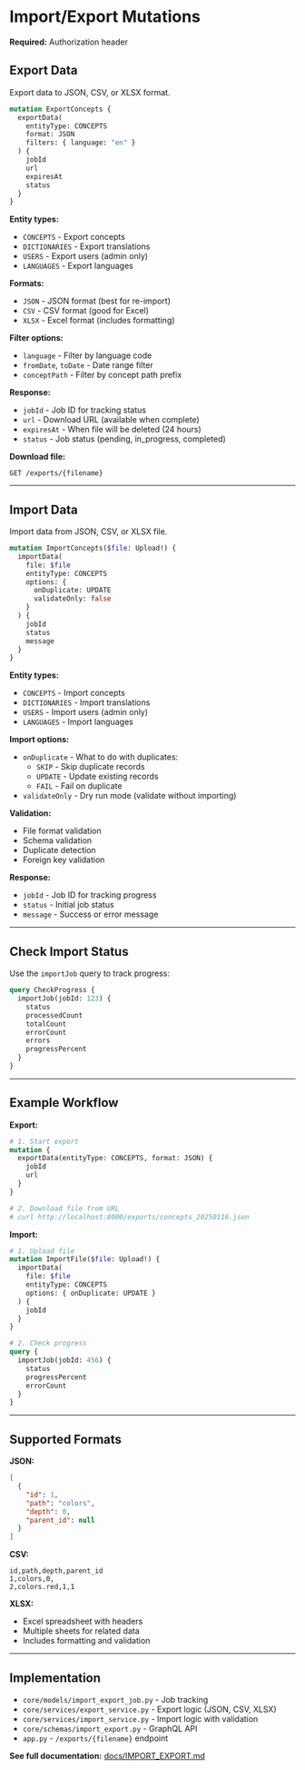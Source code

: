 # Import/Export Mutations

**Required:** Authorization header

## Export Data

Export data to JSON, CSV, or XLSX format.

```graphql
mutation ExportConcepts {
  exportData(
    entityType: CONCEPTS
    format: JSON
    filters: { language: "en" }
  ) {
    jobId
    url
    expiresAt
    status
  }
}
```

**Entity types:**
- `CONCEPTS` - Export concepts
- `DICTIONARIES` - Export translations
- `USERS` - Export users (admin only)
- `LANGUAGES` - Export languages

**Formats:**
- `JSON` - JSON format (best for re-import)
- `CSV` - CSV format (good for Excel)
- `XLSX` - Excel format (includes formatting)

**Filter options:**
- `language` - Filter by language code
- `fromDate`, `toDate` - Date range filter
- `conceptPath` - Filter by concept path prefix

**Response:**
- `jobId` - Job ID for tracking status
- `url` - Download URL (available when complete)
- `expiresAt` - When file will be deleted (24 hours)
- `status` - Job status (pending, in_progress, completed)

**Download file:**
```
GET /exports/{filename}
```

---

## Import Data

Import data from JSON, CSV, or XLSX file.

```graphql
mutation ImportConcepts($file: Upload!) {
  importData(
    file: $file
    entityType: CONCEPTS
    options: {
      onDuplicate: UPDATE
      validateOnly: false
    }
  ) {
    jobId
    status
    message
  }
}
```

**Entity types:**
- `CONCEPTS` - Import concepts
- `DICTIONARIES` - Import translations
- `USERS` - Import users (admin only)
- `LANGUAGES` - Import languages

**Import options:**
- `onDuplicate` - What to do with duplicates:
  - `SKIP` - Skip duplicate records
  - `UPDATE` - Update existing records
  - `FAIL` - Fail on duplicate
- `validateOnly` - Dry run mode (validate without importing)

**Validation:**
- File format validation
- Schema validation
- Duplicate detection
- Foreign key validation

**Response:**
- `jobId` - Job ID for tracking progress
- `status` - Initial job status
- `message` - Success or error message

---

## Check Import Status

Use the `importJob` query to track progress:

```graphql
query CheckProgress {
  importJob(jobId: 123) {
    status
    processedCount
    totalCount
    errorCount
    errors
    progressPercent
  }
}
```

---

## Example Workflow

**Export:**
```graphql
# 1. Start export
mutation {
  exportData(entityType: CONCEPTS, format: JSON) {
    jobId
    url
  }
}

# 2. Download file from URL
# curl http://localhost:8000/exports/concepts_20250116.json
```

**Import:**
```graphql
# 1. Upload file
mutation ImportFile($file: Upload!) {
  importData(
    file: $file
    entityType: CONCEPTS
    options: { onDuplicate: UPDATE }
  ) {
    jobId
  }
}

# 2. Check progress
query {
  importJob(jobId: 456) {
    status
    progressPercent
    errorCount
  }
}
```

---

## Supported Formats

**JSON:**
```json
[
  {
    "id": 1,
    "path": "colors",
    "depth": 0,
    "parent_id": null
  }
]
```

**CSV:**
```csv
id,path,depth,parent_id
1,colors,0,
2,colors.red,1,1
```

**XLSX:**
- Excel spreadsheet with headers
- Multiple sheets for related data
- Includes formatting and validation

---

## Implementation

- `core/models/import_export_job.py` - Job tracking
- `core/services/export_service.py` - Export logic (JSON, CSV, XLSX)
- `core/services/import_service.py` - Import logic with validation
- `core/schemas/import_export.py` - GraphQL API
- `app.py` - `/exports/{filename}` endpoint

**See full documentation:** [docs/IMPORT_EXPORT.md](../../IMPORT_EXPORT.md)

